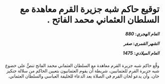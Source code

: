 <h1 dir="rtl">توقيع حاكم شبه جزيرة القرم معاهدة مع السلطان العثماني محمد الفاتح .</h1>

<h5 dir="rtl">العام الهجري:  880

الشهر القمري: صفر

العام الميلادي: 1475</h5>

<p dir="rtl">وقَّع حاكم شبه جزيرة القرم معاهدة مع السلطان العثماني محمد الفاتح تنصُّ على خضوع شبه جزيرة القرم للعثمانيين، شريطة أن يقوم العثمانيون بتعيين الحاكم من سلالة جنكيز خان، وأن يدعو لخان القرم في الصلاة بعد الدعاء للخليفة العباسي والسلطان العثماني.</p></br>
